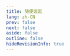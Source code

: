 ```yaml
---
title: 随便逛逛
lang: zh-CN
prev: false
next: false
aside: false
outline: false
hideRevisionInfo: true
---
```


<script setup lang="ts">
import { onMounted } from 'vue' 
import { data } from '%/theme/pages.data.ts'

onMounted(() => {
    window.location.replace(data.pages[
        window.crypto.getRandomValues(new Uint32Array(1))[0] % data.pages.length
    ].url)
})
</script>
